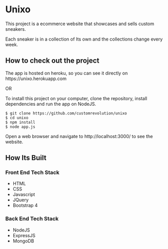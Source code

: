 <h1>Unixo</h1>
<p>This project is a ecommerce website that showcases and sells custom sneakers.</p>
<p>Each sneaker is in a collection of Its own and the collections change every week.</p>


<h2>How to check out the project</h2>

<p>The app is hosted on heroku, so you can see it directly on https://unixo.herokuapp.com</p>
<p>OR</p>
<p>To install this project on your computer, clone the repository, install dependencies
  and run the app on NodeJS.
</p>

```
$ git clone https://github.com/customrevolution/unixo
$ cd unixo
$ npm install
$ node app.js
```
<p>Open a web browser and navigate to http://localhost:3000/ to see the website.</p>




<h2>How Its Built</h2>

<h3>Front End Tech Stack</h3>
<ul>
  <li>HTML</li>
  <li>CSS</li>
  <li>Javascript</li>
  <li>JQuery</li>
  <li>Bootstrap 4</li>
</ul>

<h3>Back End Tech Stack</h3>
<ul>
  <li>NodeJS</li>
  <li>ExpressJS</li>
  <li>MongoDB</li>
</ul>


